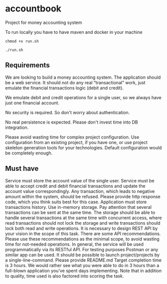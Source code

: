 # accountbook
Project for money accounting system

To run locally you have to have maven and docker in your machine

`chmod +x run.sh`

`./run.sh`


## Requirements
We are looking to build a money accounting system. The application should be a web service. It should not do any real “transactional” work, just emulate the financial transactions logic (debit and credit).

We emulate debit and credit operations for a single user, so we always have just one financial account.

No security is required. So don't worry about authentication.

No real persistence is expected. Please don't invest time into DB integration.

Please avoid wasting time for complex project configuration. Use configuration from an existing project, if you have one, or use project skeleton generation tools for your technologies. Default configuration would be completely enough.

## Must have
Service must store the account value of the single user.
Service must be able to accept credit and debit financial transactions and update the account value correspondingly.
Any transaction, which leads to negative amount within the system, should be refused. Please provide http response code, which you think suits best for this case.
Application must store transactions history. Use in-memory storage. Pay attention that several transactions can be sent at the same time. The storage should be able to handle several transactions at the same time with concurrent access, where read transactions should not lock the storage and write transactions should lock both read and write operations.
It is necessary to design REST API by your vision in the scope of this task. There are some API recommendations. Please use these recommendations as the minimal scope, to avoid wasting time for not-needed operations.
In general, the service will be used programmatically via its RESTful API. For testing purposes Postman or any similar app can be used.
It should be possible to launch project/projects by a single-line-command. Please provide README.md
Target completion time is 3 hours. We would rather see what you were able to do in 3 hours than a full-blown application you’ve spent days implementing. Note that in addition to quality, time used is also factored into scoring the task.
